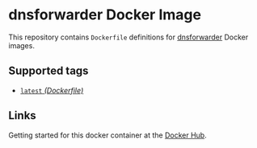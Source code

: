 dnsforwarder Docker Image
====================

This repository contains `Dockerfile` definitions for [dnsforwarder][dnsforwarder] Docker images.

## Supported tags

* [`latest` _(Dockerfile)_](Dockerfile)

## Links
Getting started for this docker container at the [Docker Hub][registry].

[dnsforwarder]: https://github.com/holmium/dnsforwarder
[registry]: https://registry.hub.docker.com/u/zealic/dnsforwarder
